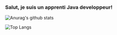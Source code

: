 ### Salut, je suis un apprenti Java developpeur!

![Anurag's github stats](https://github-readme-stats.vercel.app/api?username=JourBoon&show_icons=true&theme=Gradient)

![Top Langs](https://github-readme-stats.vercel.app/api/top-langs/?username=JourBoon&layout=compact)
<!--
**JourBoon/JourBoon** is a ✨ _special_ ✨ repository because its `README.md` (this file) appears on your GitHub profile.

Here are some ideas to get you started:

## - 🔭 I’m currently working on java library called JHtmlLib!


-->
